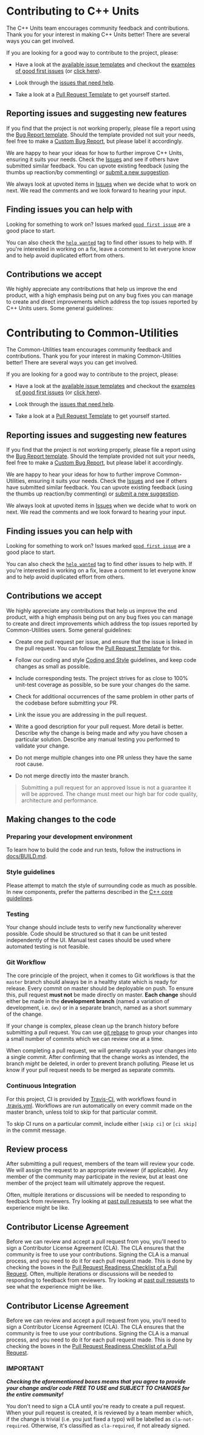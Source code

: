 # Contributing to C++ Units

The C++ Units team encourages community feedback and contributions. Thank you for your interest in making C++ Units better! There are several ways you can get involved.

If you are looking for a good way to contribute to the project, please:

- Have a look at the [available issue templates](https://github.com/crdrisko/cpp-units/issues/new/choose) and checkout the [examples of good first issues](https://github.com/crdrisko/cpp-units/contribute) (or [click here](https://github.com/crdrisko/cpp-units/labels/good%20first%20issue)).

- Look through the [issues that need help](https://github.com/crdrisko/cpp-units/labels/help%20wanted).

- Take a look at a [Pull Request Template](https://github.com/crdrisko/cpp-units/blob/master/docs/PULL_REQUEST_TEMPLATE.md) to get yourself started.

## Reporting issues and suggesting new features

If you find that the project is not working properly, please file a report using the [Bug Report template](https://github.com/crdrisko/cpp-units/issues/new?assignees=&labels=bug&template=bug_report.md&title=[BUG]). Should the template provided not suit your needs, feel free to make a [Custom Bug Report](https://github.com/crdrisko/cpp-units/issues/new?assignees=&labels=&template=custom.md&title=), but please label it accordingly.

We are happy to hear your ideas for how to further improve C++ Units, ensuring it suits your needs. Check the [Issues](https://github.com/crdrisko/cpp-units/issues) and see if others have submitted similar feedback. You can upvote existing feedback (using the thumbs up reaction/by commenting) or [submit a new suggestion](https://github.com/crdrisko/cpp-units/issues/new?assignees=&labels=&template=feature_request.md&title=).

We always look at upvoted items in [Issues](https://github.com/crdrisko/cpp-units/issues) when we decide what to work on next. We read the comments and we look forward to hearing your input.

## Finding issues you can help with

Looking for something to work on? Issues marked [`good first issue`](https://github.com/crdrisko/cpp-units/labels/good%20first%20issue) are a good place to start.

You can also check the [`help wanted`](https://github.com/crdrisko/cpp-units/labels/help%20wanted) tag to find other issues to help with. If you're interested in working on a fix, leave a comment to let everyone know and to help avoid duplicated effort from others.

## Contributions we accept

We highly appreciate any contributions that help us improve the end product, with a high emphasis being put on any bug fixes you can manage to create and direct improvements which address the top issues reported by C++ Units users. Some general guidelines:
# Contributing to Common-Utilities

The Common-Utilities team encourages community feedback and contributions. Thank you for your interest in making Common-Utilities better! There are several ways you can get involved.

If you are looking for a good way to contribute to the project, please:

- Have a look at the [available issue templates](https://github.com/crdrisko/common-utilities/issues/new/choose) and checkout the [examples of good first issues](https://github.com/crdrisko/common-utilities/contribute) (or [click here](https://github.com/crdrisko/common-utilities/labels/good%20first%20issue)).

- Look through the [issues that need help](https://github.com/crdrisko/common-utilities/labels/help%20wanted).

- Take a look at a [Pull Request Template](PULL_REQUEST_TEMPLATE.md) to get yourself started.

## Reporting issues and suggesting new features

If you find that the project is not working properly, please file a report using the [Bug Report template](https://github.com/crdrisko/common-utilities/issues/new?assignees=&labels=bug&template=bug_report.md&title=[BUG]). Should the template provided not suit your needs, feel free to make a [Custom Bug Report](https://github.com/crdrisko/common-utilities/issues/new?assignees=&labels=&template=custom.md&title=), but please label it accordingly.

We are happy to hear your ideas for how to further improve Common-Utilities, ensuring it suits your needs. Check the [Issues](https://github.com/crdrisko/common-utilities/issues) and see if others have submitted similar feedback. You can upvote existing feedback (using the thumbs up reaction/by commenting) or [submit a new suggestion](https://github.com/crdrisko/common-utilities/issues/new?assignees=&labels=&template=feature_request.md&title=).

We always look at upvoted items in [Issues](https://github.com/crdrisko/common-utilities/issues) when we decide what to work on next. We read the comments and we look forward to hearing your input.

## Finding issues you can help with

Looking for something to work on? Issues marked [`good first issue`](https://github.com/crdrisko/common-utilities/labels/good%20first%20issue) are a good place to start.

You can also check the [`help wanted`](https://github.com/crdrisko/common-utilities/labels/help%20wanted) tag to find other issues to help with. If you're interested in working on a fix, leave a comment to let everyone know and to help avoid duplicated effort from others.

## Contributions we accept

We highly appreciate any contributions that help us improve the end product, with a high emphasis being put on any bug fixes you can manage to create and direct improvements which address the top issues reported by Common-Utilities users. Some general guidelines:

- Create one pull request per issue, and ensure that the issue is linked in the pull request. You can follow the [Pull Request Template](PULL_REQUEST_TEMPLATE.md) for this.

- Follow our coding and style [Coding and Style](#style-guidelines) guidelines, and keep code changes as small as possible.

- Include corresponding tests. The project strives for as close to 100% unit-test coverage as possible, so be sure your changes do the same.

- Check for additional occurrences of the same problem in other parts of the codebase before submitting your PR.

- Link the issue you are addressing in the pull request.

- Write a good description for your pull request. More detail is better. Describe *why* the change is being made and *why* you have chosen a particular solution. Describe any manual testing you performed to validate your change.

- Do not merge multiple changes into one PR unless they have the same root cause.

- Do not merge directly into the master branch.

> Submitting a pull request for an approved Issue is not a guarantee it will be approved.
> The change must meet our high bar for code quality, architecture and performance.

## Making changes to the code

### Preparing your development environment

To learn how to build the code and run tests, follow the instructions in [docs/BUILD.md](BUILD.md).

### Style guidelines

Please attempt to match the style of surrounding code as much as possible. In new components, prefer the patterns described in the [C++ core guidelines](https://isocpp.github.io/CppCoreGuidelines/CppCoreGuidelines).

<!--### Code formatting

***Run clang-format***

Use the following commands from the project's root directory to run clang-format
(must be installed on the host system).

**1. Run the CMake target for `clang-format`:**

```bash
cmake --build build --target clang-format
```

**2. Using clang-format:**

```bash
# !!! clang-format does not run recursively in subdirectories !!!
# for each .cpp file modified
clang-format -i *.cpp

# for each .h file modified
clang-format -i *.h

# for each .hpp file modified
clang-format -i *.hpp
```

**3. Using TheLartians' Format.cmake:**

```bash
cmake -Htest -Bbuild/test

# view changes
cmake --build build/test --target format

# apply changes
cmake --build build/test --target fix-format
```

See [Format.cmake](https://github.com/TheLartians/Format.cmake) for more options.-->

### Testing

Your change should include tests to verify new functionality wherever possible. Code should be structured so that it can be unit tested independently of the UI. Manual test cases should be used where automated testing is not feasible.

### Git Workflow

The core principle of the project, when it comes to Git workflows is that the `master` branch should always be in a healthy state which is ready for release. Every commit on master should be deployable on push. To ensure this, pull request **must not** be made directly on master. **Each change** should either be made in the **development branch** (named a variation of development, i.e. `dev`) or in a separate branch, named as a short summary of the change.

If your change is complex, please clean up the branch history before submitting a pull request. You can use [git rebase](https://git-scm.com/book/en/v2/Git-Branching-Rebasing) to group your changes into a small number of commits which we can review one at a time.

When completing a pull request, we will generally squash your changes into a single commit. After confirming that the change works as intended, the branch *might* be deleted, in order to prevent branch polluting. Please let us know if your pull request needs to be merged as separate commits.

### Continuous Integration

For this project, CI is provided by [Travis-CI](https://travis-ci.com/github/crdrisko/cpp-units), with workflows found in [.travis.yml](https://github.com/crdrisko/cpp-units/blob/master/.travis.yml). Workflows are run automatically on every commit made on the master branch, unless told to skip for that particular commit.

To skip CI runs on a particular commit, include either `[skip ci]` or `[ci skip]` in the commit message.

## Review process

After submitting a pull request, members of the team will review your code. We will assign the request to an appropriate reviewer (if applicable). Any member of the community may participate in the review, but at least one member of the project team will ultimately approve the request.

Often, multiple iterations or discussions will be needed to responding to feedback from reviewers. Try looking at [past pull requests](https://github.com/crdrisko/cpp-units/pulls?q=is%3Apr+is%3Aclosed) to see what the experience might be like.

## Contributor License Agreement

Before we can review and accept a pull request from you, you'll need to sign a Contributor License Agreement (CLA). The CLA ensures that the community is free to use your contributions. Signing the CLA is a manual process, and you need to do it for each pull request made. This is done by checking the boxes in the [Pull Request Readiness Checklist of a Pull Request](https://github.com/crdrisko/cpp-units/blob/master/docs/PULL_REQUEST_TEMPLATE.md).
Often, multiple iterations or discussions will be needed to responding to feedback from reviewers. Try looking at [past pull requests](https://github.com/crdrisko/common-utilities/pulls?q=is%3Apr+is%3Aclosed) to see what the experience might be like.

## Contributor License Agreement

Before we can review and accept a pull request from you, you'll need to sign a Contributor License Agreement (CLA). The CLA ensures that the community is free to use your contributions. Signing the CLA is a manual process, and you need to do it for each pull request made. This is done by checking the boxes in the [Pull Request Readiness Checklist of a Pull Request](PULL_REQUEST_TEMPLATE.md#Pull-Request-Readiness-Checklist).

### IMPORTANT

***Checking the aforementioned boxes means that you agree to provide your change and/or code FREE TO USE and SUBJECT TO CHANGES for the entire community!***

You don't need to sign a CLA until you're ready to create a pull request. When your pull request is created, it is reviewed by a team member which, if the change is trivial (i.e. you just fixed a typo) will be labelled as `cla-not-required`. Otherwise, it's classified as `cla-required`, if not already signed.
